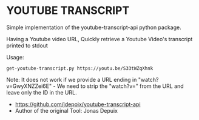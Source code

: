 # YOUTUBE TRANSCRIPT

Simple implementation of the youtube-transcript-api python package.

Having a Youtube video URL, Quickly retrieve a Youtube Video's transcript printed to stdout

Usage:

`get-youtube-transcript.py https://youtu.be/S33tWZqXhnk`

Note: It does not work if we provide a URL ending in "watch?v=GwyXNZZei6E" - We need to strip the "watch?v=" from the URL and leave only the ID in the URL.


- https://github.com/jdepoix/youtube-transcript-api
- Author of the original Tool: Jonas Depuix
